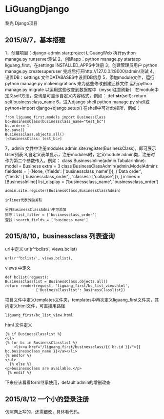 # LiGuangDjango
黎光 Django项目

2015/8/7，基本搭建
-------------

1，创建项目：django-admin startproject LiGuangWeb 执行python manage.py runserver测试
2，创建app：python manage.py startapp liguang_first，在settings INSTALLED_APPS中注册
3，创建管理员用户 python manage.py createsuperuser 完成后打开http://127.0.0.1:8000/admin/测试
4，设置DB：settings 文件DATABASES中设置DB信息
5，添加module文件，运行python manage.py makemigrations 来为这些修改创建迁移文件
                  运行python manage.py migrate 以运用这些改变到数据库中（mysql注意刷新）
   在module中定义self方法，查询是可显示自定义内容格式，例如：
       def __str__(self):
         return self.businessclass_name
6，进入django shell  python manage.py shell或python+import django+django.setup()
   在shell中可对db操所，例如：

    from liguang_first.models import BusinessClass
    bc=BusinessClass(businessclass_name="test_bc")
    bc.order=-1
    bc.save()
    BusinessClass.objects.all()
    [<BusinessClass: test_bc>]
7，admin 文件中注册modules admin.site.register(BusinessClass)，即可展示User列表
8,自定义表单显示，注册modules时，定义module admin类，注册时作为第二个参数传入。例如：
    class BusinessInline(admin.TabularInline):
        model = Business
        extra = 3
    class BusinessClassAdmin(admin.ModelAdmin):
        fieldsets = [
            (None,               {'fields': ['businessclass_name']}),
            ('Data order', {'fields': ['businessclass_order'], 'classes': ['collapse']}),
        ]
        inlines = [BusinessInline]
        list_display = ('businessclass_name', 'businessclass_order')

    admin.site.register(BusinessClass,BusinessClassAdmin)

    inlines代表外键关联

    另外BusinessClassAdmin中可添加
    排序：list_filter = ['businessclass_order']
    查找：search_fields = ['business_name']

2015/8/10，businessclass 列表查询
----------------------------

url中定义
url(r'^bclist/', views.bclist)

    url(r'^bclist/', views.bclist),
   
views 中定义

    def bclist(request):
    BusinessClasslist = BusinessClass.objects.all()
    return render(request, 'liguang_first/bc_list_view.html',
                  {'BusinessClasslist': BusinessClasslist})
              
项目文件中定义templates文件夹，templates中再次定义liguang_first文件夹，其内定义html文件，可直接用路径 

    liguang_first/bc_list_view.html
html 文件定义

    {% if BusinessClasslist %}
    <ul>
    {% for bc in BusinessClasslist %}
        <li><a href="/liguang_first/businessclass/{{ bc.id }}/">{{ bc.businessclass_name }}</a></li>
    {% endfor %}
    </ul>
      {% else %}
    <p>businessclass are available.</p>
     {% endif %}
下来应该看看form继承使用，default admin的增删改查

## 2015/8/12 一个小的登录注册 ##
仿照网上写的，还需细改，具体看代码。


